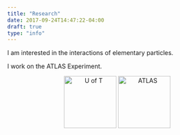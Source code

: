 ```yaml
---
title: "Research"
date: 2017-09-24T14:47:22-04:00
draft: true
type: "info"
---
```


I am interested in the interactions of elementary particles.

I work on the ATLAS Experiment.

<div align="center">
    <a href="https://www.physics.utoronto.ca/">
    <img height=120px alt="U of T" src="../img/uoft.png"/></a>
    <a href="https://atlas.cern/" target="_blank">
    <img height=120px alt="ATLAS" src="../img/atlas.png"/></a>
</div>​
